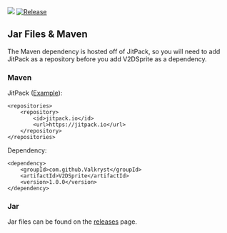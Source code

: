 ![](https://codebuild.us-east-1.amazonaws.com/badges?uuid=eyJlbmNyeXB0ZWREYXRhIjoiWDdWSDd6YlB3MlRqVlQyVGJKWjlRdmUxRGRxbGN1dWZvQVIxWTBXL0w5UzFIOUlZQ2ZlWTkvL3lidmJJV2l3VUlpVGc4aElXTytVZTVkMmlXUGswWFo4PSIsIml2UGFyYW1ldGVyU3BlYyI6IldnaUFTQ05RaWkxWDltc3IiLCJtYXRlcmlhbFNldFNlcmlhbCI6MX0%3D&branch=master) [![Release](https://jitpack.io/v/Valkryst/V2DSprite.svg)](https://jitpack.io/#Valkryst/V2DSprite)

## Jar Files & Maven

The Maven dependency is hosted off of JitPack, so you will need to add JitPack as a repository before you add V2DSprite as a dependency.

### Maven

JitPack ([Example](https://github.com/Valkryst/V2DSprite/blob/master/pom.xml)):

    <repositories>
        <repository>
            <id>jitpack.io</id>
            <url>https://jitpack.io</url>
        </repository>
    </repositories>

Dependency:

    <dependency>
        <groupId>com.github.Valkryst</groupId>
        <artifactId>V2DSprite</artifactId>
        <version>1.0.0</version>
    </dependency>

### Jar

Jar files can be found on the [releases](https://github.com/Valkryst/V2DSprite/releases) page.